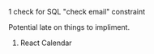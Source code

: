 1 check for SQL "check email" constraint




Potential late on things to impliment. 

1. React Calendar
